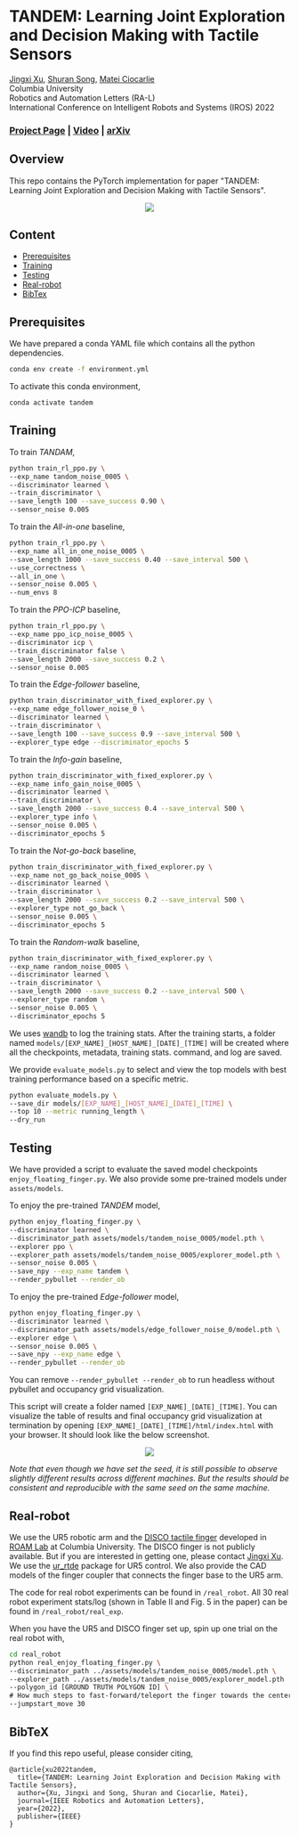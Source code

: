 # TANDEM: Learning Joint Exploration and Decision Making with Tactile Sensors

[Jingxi Xu](https://jxu.ai/),
[Shuran Song](https://www.cs.columbia.edu/~shurans/),
[Matei Ciocarlie](https://roam.me.columbia.edu/people/matei-ciocarlie)
<br>
Columbia University
<br>
Robotics and Automation Letters (RA-L)
<br>
International Conference on Intelligent Robots and Systems (IROS) 2022

### [Project Page](https://jxu.ai/tandem) | [Video](https://youtu.be/dq1OH4xJquU) | [arXiv](https://arxiv.org/abs/2203.00798)

## Overview

This repo contains the PyTorch implementation for paper "TANDEM: Learning Joint Exploration and Decision Making with Tactile Sensors".

<p align="center">
<img src="imgs/teaser.jpg">
</p>

## Content

- [Prerequisites](#prerequisites)
- [Training](#training)
- [Testing](#testing)
- [Real-robot](#real-robot)
- [BibTex](#bibtex)

## Prerequisites

We have prepared a conda YAML file which contains all the python dependencies.

```sh
conda env create -f environment.yml
```

To activate this conda environment,

```sh
conda activate tandem
```

## Training

To train _TANDAM_,

```sh
python train_rl_ppo.py \
--exp_name tandom_noise_0005 \
--discriminator learned \
--train_discriminator \
--save_length 100 --save_success 0.90 \
--sensor_noise 0.005
```

To train the _All-in-one_ baseline,

```sh
python train_rl_ppo.py \
--exp_name all_in_one_noise_0005 \
--save_length 1000 --save_success 0.40 --save_interval 500 \
--use_correctness \
--all_in_one \
--sensor_noise 0.005 \
--num_envs 8
```

To train the _PPO-ICP_ baseline,

```sh
python train_rl_ppo.py \
--exp_name ppo_icp_noise_0005 \
--discriminator icp \
--train_discriminator false \
--save_length 2000 --save_success 0.2 \
--sensor_noise 0.005
```

To train the _Edge-follower_ baseline,

```sh
python train_discriminator_with_fixed_explorer.py \
--exp_name edge_follower_noise_0 \
--discriminator learned \
--train_discriminator \
--save_length 100 --save_success 0.9 --save_interval 500 \
--explorer_type edge --discriminator_epochs 5
```

To train the _Info-gain_ baseline,

```sh
python train_discriminator_with_fixed_explorer.py \
--exp_name info_gain_noise_0005 \
--discriminator learned \
--train_discriminator \
--save_length 2000 --save_success 0.4 --save_interval 500 \
--explorer_type info \
--sensor_noise 0.005 \
--discriminator_epochs 5
```

To train the _Not-go-back_ baseline,

```sh
python train_discriminator_with_fixed_explorer.py \
--exp_name not_go_back_noise_0005 \
--discriminator learned \
--train_discriminator \
--save_length 2000 --save_success 0.2 --save_interval 500 \
--explorer_type not_go_back \
--sensor_noise 0.005 \
--discriminator_epochs 5
```

To train the _Random-walk_ baseline,

```sh
python train_discriminator_with_fixed_explorer.py \
--exp_name random_noise_0005 \
--discriminator learned \
--train_discriminator \
--save_length 2000 --save_success 0.2 --save_interval 500 \
--explorer_type random \
--sensor_noise 0.005 \
--discriminator_epochs 5
```

We uses [wandb](https://wandb.ai) to log the training stats. After the training starts, a folder named `models/[EXP_NAME]_[HOST_NAME]_[DATE]_[TIME]` will be created where all the checkpoints, metadata, training stats. command, and log are saved.

We provide `evaluate_models.py` to select and view the top models with best training performance based on a specific metric.

```sh
python evaluate_models.py \
--save_dir models/[EXP_NAME]_[HOST_NAME]_[DATE]_[TIME] \
--top 10 --metric running_length \
--dry_run
```

## Testing

We have provided a script to evaluate the saved model checkpoints `enjoy_floating_finger.py`. We also provide some pre-trained models under `assets/models`.

To enjoy the pre-trained _TANDEM_ model,

```sh
python enjoy_floating_finger.py \
--discriminator learned \
--discriminator_path assets/models/tandem_noise_0005/model.pth \
--explorer ppo \
--explorer_path assets/models/tandem_noise_0005/explorer_model.pth \
--sensor_noise 0.005 \
--save_npy --exp_name tandem \
--render_pybullet --render_ob
```

To enjoy the pre-trained _Edge-follower_ model,

```sh
python enjoy_floating_finger.py \
--discriminator learned \
--discriminator_path assets/models/edge_follower_noise_0/model.pth \
--explorer edge \
--sensor_noise 0.005 \
--save_npy --exp_name edge \
--render_pybullet --render_ob
```

You can remove `--render_pybullet --render_ob` to run headless without pybullet and occupancy grid visualization.

This script will create a folder named `[EXP_NAME]_[DATE]_[TIME]`. You can visualize the table of results and final occupancy grid visualization at termination by opening `[EXP_NAME]_[DATE]_[TIME]/html/index.html` with your browser. It should look like the below screenshot.

<p align="center">
<img src="imgs/table.png">
</p>

_Note that even though we have set the seed, it is still possible to observe slightly different results across different machines. But the results should be consistent and reproducible with the same seed on the same machine._

## Real-robot

We use the UR5 robotic arm and the [DISCO tactile finger](https://arxiv.org/abs/2004.00685) developed in [ROAM Lab](https://roam.me.columbia.edu/) at Columbia University. The DISCO finger is not publicly available. But if you are interested in getting one, please contact [Jingxi Xu](https://jxu.ai). We use the [ur_rtde](https://sdurobotics.gitlab.io/ur_rtde/) package for UR5 control. We also provide the CAD models of the finger coupler that connects the finger base to the UR5 arm.

The code for real robot experiments can be found in `/real_robot`. All 30 real robot experiment stats/log (shown in Table II and Fig. 5 in the paper) can be found in `/real_robot/real_exp`.

When you have the UR5 and DISCO finger set up, spin up one trial on the real robot with,

```sh
cd real_robot
python real_enjoy_floating_finger.py \
--discriminator_path ../assets/models/tandem_noise_0005/model.pth \
--explorer_path ../assets/models/tandem_noise_0005/explorer_model.pth  \
--polygon_id [GROUND TRUTH POLYGON ID] \
# How much steps to fast-forward/teleport the finger towards the center of the workspace
--jumpstart_move 30
```

## BibTeX

If you find this repo useful, please consider citing,

```
@article{xu2022tandem,
  title={TANDEM: Learning Joint Exploration and Decision Making with Tactile Sensors},
  author={Xu, Jingxi and Song, Shuran and Ciocarlie, Matei},
  journal={IEEE Robotics and Automation Letters},
  year={2022},
  publisher={IEEE}
}
```
